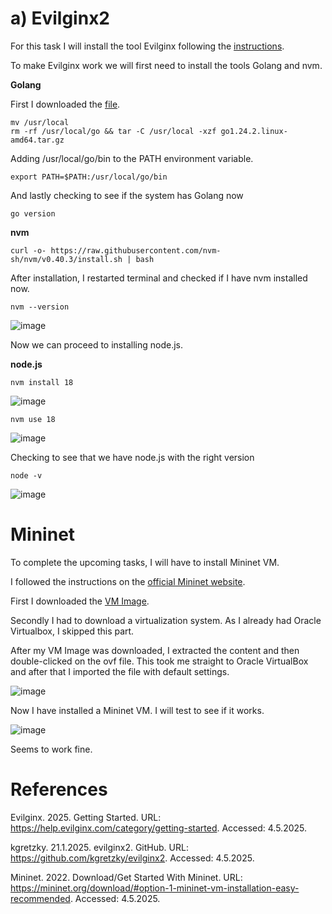 # a) Evilginx2
For this task I will install the tool Evilginx following the [instructions](https://help.evilginx.com/pro/installation/local).

To make Evilginx work we will first need to install the tools Golang and nvm.

**Golang**

First I downloaded the [file](https://go.dev/dl/).

    mv /usr/local
    rm -rf /usr/local/go && tar -C /usr/local -xzf go1.24.2.linux-amd64.tar.gz

Adding /usr/local/go/bin to the PATH environment variable.

    export PATH=$PATH:/usr/local/go/bin

And lastly checking to see if the system has Golang now

    go version


**nvm**

    curl -o- https://raw.githubusercontent.com/nvm-sh/nvm/v0.40.3/install.sh | bash

After installation, I restarted terminal and checked if I have nvm installed now.

    nvm --version

![image](https://github.com/user-attachments/assets/004e50ac-3ad1-4b78-b95e-a049b9f43a73)

Now we can proceed to installing node.js.

**node.js**

    nvm install 18

![image](https://github.com/user-attachments/assets/336b06af-6bae-4076-a236-459cb8f8feb9)

    nvm use 18
    
![image](https://github.com/user-attachments/assets/af09ef48-eff2-46fc-92e3-ee4e1af97b86)

Checking to see that we have node.js with the right version

    node -v

![image](https://github.com/user-attachments/assets/4b0c4b3c-e61d-49eb-b0cc-4e6a6c68509a)



# Mininet
To complete the upcoming tasks, I will have to install Mininet VM.

I followed the instructions on the [official Mininet website](https://mininet.org/download/#option-1-mininet-vm-installation-easy-recommended).

First I downloaded the [VM Image](https://github.com/mininet/mininet/releases/download/2.3.0/mininet-2.3.0-210211-ubuntu-20.04.1-legacy-server-amd64-ovf.zip).

Secondly I had to download a virtualization system. As I already had Oracle Virtualbox, I skipped this part.

After my VM Image was downloaded, I extracted the content and then double-clicked on the ovf file. This took me straight to Oracle VirtualBox and after that I imported the file with default settings.

![image](https://github.com/user-attachments/assets/716e28fb-aac3-4e55-87ea-c64a9d37b6a5)

Now I have installed a Mininet VM. I will test to see if it works.

![image](https://github.com/user-attachments/assets/d39ff571-981b-4730-a278-584718591009)

Seems to work fine.


# References

Evilginx. 2025. Getting Started. URL: https://help.evilginx.com/category/getting-started. Accessed: 4.5.2025.

kgretzky. 21.1.2025. evilginx2. GitHub. URL: https://github.com/kgretzky/evilginx2. Accessed: 4.5.2025.

Mininet. 2022. Download/Get Started With Mininet. URL: https://mininet.org/download/#option-1-mininet-vm-installation-easy-recommended. Accessed: 4.5.2025.

